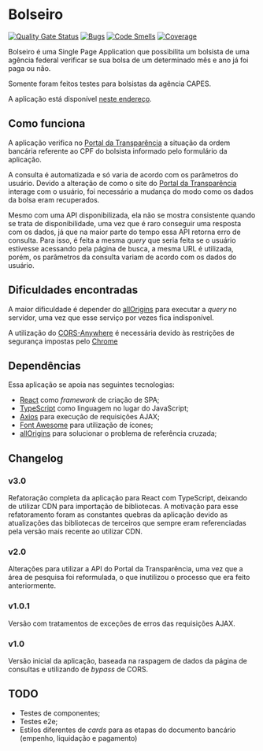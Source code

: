 # Bolseiro
[![Quality Gate Status](https://sonarcloud.io/api/project_badges/measure?project=jpmoura_bolseiro&metric=alert_status)](https://sonarcloud.io/dashboard?id=jpmoura_bolseiro)
[![Bugs](https://sonarcloud.io/api/project_badges/measure?project=jpmoura_bolseiro&metric=bugs)](https://sonarcloud.io/dashboard?id=jpmoura_bolseiro)
[![Code Smells](https://sonarcloud.io/api/project_badges/measure?project=jpmoura_bolseiro&metric=code_smells)](https://sonarcloud.io/dashboard?id=jpmoura_bolseiro)
[![Coverage](https://sonarcloud.io/api/project_badges/measure?project=jpmoura_bolseiro&metric=coverage)](https://sonarcloud.io/dashboard?id=jpmoura_bolseiro)

Bolseiro é uma Single Page Application que possibilita um bolsista de
uma agência federal verificar se sua bolsa de um determinado mês e ano
já foi paga ou não.

Somente foram feitos testes para bolsistas da agência CAPES.

A aplicação está disponível
[neste endereço](https://jpmoura.github.io/bolseiro/).

## Como funciona

A aplicação verifica no
[Portal da Transparência](http://www.portaltransparencia.gov.br) a
situação da ordem bancária referente ao CPF do bolsista informado
pelo formulário da aplicação.

A consulta é automatizada e só varia de acordo com os parâmetros do
usuário. Devido a alteração de como o site do
[Portal da Transparência](http://www.portaltransparencia.gov.br)
interage com o usuário, foi necessário a mudança do modo como os dados
da bolsa eram recuperados.

Mesmo com uma API disponibilizada, ela não
se mostra consistente quando se trata de disponibilidade, uma vez que
é raro conseguir uma resposta com os dados, já que na maior parte do
tempo essa API retorna erro de consulta. Para isso, é feita a mesma
*query* que seria feita se o usuário estivesse acessando pela página
de busca, a mesma URL é utilizada, porém, os parâmetros da consulta
variam de acordo com os dados do usuário.

## Dificuldades encontradas

A maior dificuldade é depender do
[allOrigins](https://allorigins.win/) para executar a
*query* no servidor, uma vez que esse serviço por vezes fica indisponível.

A utilização do [CORS-Anywhere](https://cors-anywhere.herokuapp.com/) é
necessária devido às restrições de segurança impostas pelo
[Chrome](https://www.google.com/chrome/)

## Dependências

Essa aplicação se apoia nas seguintes tecnologias:

* [React](https://reactjs.org/) como *framework* de criação de SPA;
* [TypeScript](https://www.typescriptlang.org/) como linguagem no lugar
  do JavaScript;
* [Axios](https://github.com/axios/axios) para execução de requisições
AJAX;
* [Font Awesome](https://fontawesome.com) para utilização de ícones;
* [allOrigins](https://allorigins.win/) para solucionar
o problema de referência cruzada;

## Changelog

### v3.0
Refatoração completa da aplicação para React com TypeScript, deixando de
utilizar CDN para importação de bibliotecas. A motivação para esse
refatoramento foram as constantes quebras da aplicação devido as atualizações
das bibliotecas de terceiros que sempre eram referenciadas pela versão mais
recente ao utilizar CDN.

### v2.0

Alterações para utilizar a API do Portal da Transparência, uma vez que a
área de pesquisa foi reformulada, o que inutilizou o processo que era
feito anteriormente.

### v1.0.1

Versão com tratamentos de exceções de erros das requisições AJAX.

### v1.0

Versão inicial da aplicação, baseada na raspagem de dados da página de
consultas e utilizando de *bypass* de CORS.

## TODO
* Testes de componentes;
* Testes e2e;
* Estilos diferentes de *cards* para as etapas do documento bancário (empenho, liquidação e pagamento)

